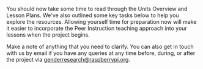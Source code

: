 You should now take some time to read through the Units Overview and Lesson Plans. We've also outlined some key tasks below to help you explore the resources. Allowing yourself time for preparation now will make it easier to incorporate the Peer Instruction teaching approach into your lessons when the project begins.

Make a note of anything that you need to clarify. You can also get in touch with us by email if you have any queries at any time before, during, or after the project via genderresearch@raspberrypi.org.

